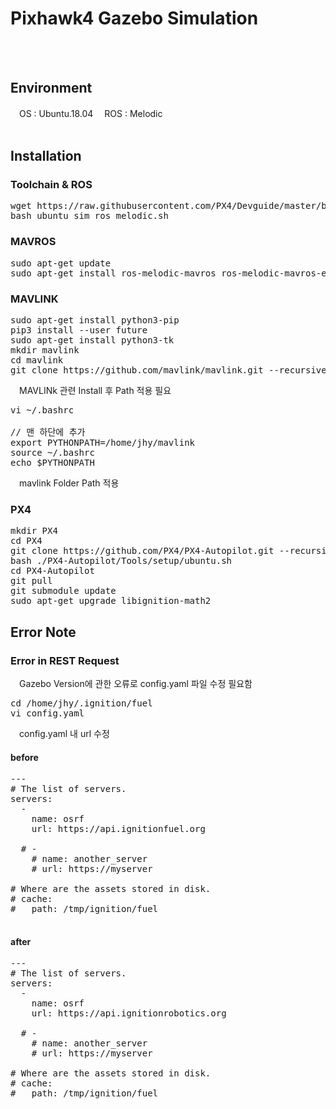 # Pixhawk4 Gazebo Simulation
<br>
<br>

## Environment
　OS : Ubuntu.18.04
　ROS : Melodic
<br>
<br>
## Installation
### Toolchain & ROS
<pre>
wget https://raw.githubusercontent.com/PX4/Devguide/master/build_scripts/ubuntu_sim_ros_melodic.sh
bash ubuntu_sim_ros_melodic.sh
</pre>
### MAVROS
<pre>
sudo apt-get update
sudo apt-get install ros-melodic-mavros ros-melodic-mavros-extras
</pre>
### MAVLINK
<pre>
sudo apt-get install python3-pip
pip3 install --user future
sudo apt-get install python3-tk
mkdir mavlink
cd mavlink
git clone https://github.com/mavlink/mavlink.git --recursive
</pre>
　MAVLINk 관련 Install 후 Path 적용 필요
<pre>
vi ~/.bashrc

// 맨 하단에 추가
export PYTHONPATH=/home/jhy/mavlink
source ~/.bashrc 
echo $PYTHONPATH
</pre>
　mavlink Folder Path 적용
### PX4
<pre>
mkdir PX4
cd PX4
git clone https://github.com/PX4/PX4-Autopilot.git --recursive
bash ./PX4-Autopilot/Tools/setup/ubuntu.sh
cd PX4-Autopilot
git pull
git submodule update
sudo apt-get upgrade libignition-math2
</pre>
## Error Note
### Error in REST Request
　Gazebo Version에 관한 오류로 config.yaml 파일 수정 필요함
<pre>
cd /home/jhy/.ignition/fuel
vi config.yaml
</pre>
　config.yaml 내 url 수정
#### before
<pre>
---
# The list of servers.
servers:
  -
    name: osrf
    url: https://api.ignitionfuel.org

  # -
    # name: another_server
    # url: https://myserver

# Where are the assets stored in disk.
# cache:
#   path: /tmp/ignition/fuel

</pre>
#### after
<pre>
---
# The list of servers.
servers:
  -
    name: osrf
    url: https://api.ignitionrobotics.org

  # -
    # name: another_server
    # url: https://myserver

# Where are the assets stored in disk.
# cache:
#   path: /tmp/ignition/fuel

</pre>
